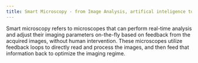 ```yaml
---
title: Smart Microscopy - from Image Analysis, artifical inteligence to Intelligent Acquisition
---
```


 Smart microscopy refers to microscopes that can perform real-time analysis and adjust their imaging parameters on-the-fly based on feedback from the acquired images, without human intervention. These microscopes utilize feedback loops to directly read and process the images, and then feed that information back to optimize the imaging regime.